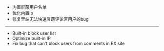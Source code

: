 - 内置屏蔽用户名单
- 优化内置ip
- 修复里站无法快速屏蔽评论区用户的bug

--------------------

- Built-in block user list
- Optimize built-in IP
- Fix bug that can't block users from comments in EX site